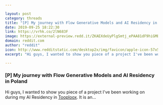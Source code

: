 ```yaml
---

layout: post
category: threads
title: "[P] My journey with Flow Generative Models and AI Residency in Poland"
date: 2019-09-25 18:22:30
link: https://vrhk.co/2lN683F
image: https://external-preview.redd.it/ZKAEXdeUyPlgSmtj_ePAA81dF9hiGMBRRNguRw_2mtg.jpg?width=960&height=502.617801047&auto=webp&s=8980e577e8532180b4d511fc2c9f657fea2ab01f
domain: reddit.com
author: "reddit"
icon: http://www.redditstatic.com/desktop2x/img/favicon/apple-icon-57x57.png
excerpt: "Hi guys, I wanted to show you piece of a project I've been working on during my AI Residency in [Tooploox](<https://www.tooploox.com/>). It is an..."

---
```


### [P] My journey with Flow Generative Models and AI Residency in Poland

Hi guys, I wanted to show you piece of a project I've been working on during my AI Residency in [Tooploox](<https://www.tooploox.com/>). It is an...